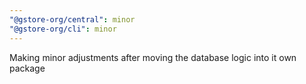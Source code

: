 ```yaml
---
"@gstore-org/central": minor
"@gstore-org/cli": minor
---
```


Making minor adjustments after moving the database logic into it own package
